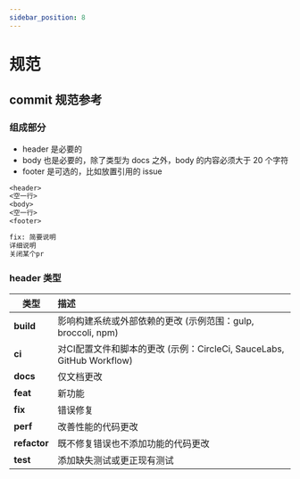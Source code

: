 ```yaml
---
sidebar_position: 8
---
```


# 规范

## commit 规范参考

### 组成部分

* header 是必要的
* body 也是必要的，除了类型为 docs 之外，body 的内容必须大于 20 个字符
* footer 是可选的，比如放置引用的 issue

```txt
<header>
<空一行>
<body>
<空一行>
<footer>
```

```txt title="示例"
fix: 简要说明
详细说明
关闭某个pr
```

### header 类型

| 类型 | 描述 |
| --- | :-- |
| **build**    | 影响构建系统或外部依赖的更改 (示例范围：gulp, broccoli, npm) |
| **ci** | 对CI配置文件和脚本的更改 (示例：CircleCi, SauceLabs, GitHub Workflow) |
| **docs** | 仅文档更改 |
| **feat** | 新功能 |
| **fix** | 错误修复 |
| **perf** | 改善性能的代码更改 |
| **refactor** | 既不修复错误也不添加功能的代码更改 |
| **test** | 添加缺失测试或更正现有测试 |
